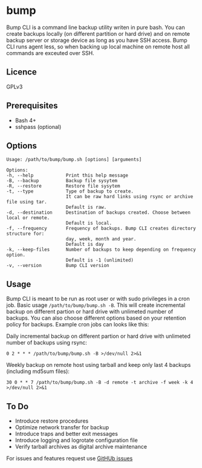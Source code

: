 # bump
Bump CLI is a command line backup utility writen in pure bash. You can create backups locally (on  different partition or hard drive) and on remote backup server or storage device as long as you have SSH access. Bump CLI runs agent less, so when backing up local machine on remote host all commands are exceuted over SSH.
## Licence
GPLv3
## Prerequisites
* Bash 4+
* sshpass (optional)
## Options
```
Usage: /path/to/bump/bump.sh [options] [arguments]

Options:
-h, --help            Print this help message
-B, --backup          Backup file sysytem
-R, --restore         Restore file sysytem
-t, --type            Type of backup to create.
                      It can be raw hard links using rsync or archive file using tar.
                      Default is raw.
-d, --destination     Destination of backups created. Choose between local or remote.
                      Default is local.
-f, --frequency       Frequency of backups. Bump CLI creates directory structure for:
                      day, week, month and year.
                      Default is day
-k, --keep-files      Number of backups to keep depending on frequency option.
                      Default is -1 (unlimited)
-v, --version         Bump CLI version
```
## Usage
Bump CLI is meant to be run as root user or with sudo privileges in a cron job.
Basic usage `/path/to/bump/bump.sh -B`. This will create incremental backup on different partion or hard drive with unlimeted number of backups. You can also choose different options based on your retention policy for backups. Example cron jobs can looks like this:

Daily incremental backup on different partion or hard drive with unlimeted number of backups using rsync:
```
0 2 * * * /path/to/bump/bump.sh -B >/dev/null 2>&1
```
Weekly backup on remote host using tarball and keep only last 4 backups (including md5sum files):
```
30 0 * * 7 /path/to/bump/bump.sh -B -d remote -t archive -f week -k 4 >/dev/null 2>&1

```
## To Do
* Introduce restore procedures
* Optimize network transfer for backup
* Introduce traps and better exit messages
* Introduce logging and logrotate configuration file
* Verify tarball archives as digital archive maintenance

For issues and features request use [GitHUb issues](https://github.com/losisin/bump/issues)
